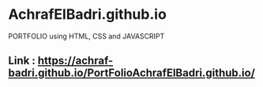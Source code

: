 # AchrafElBadri.github.io

PORTFOLIO using HTML, CSS and JAVASCRIPT

## Link : https://achraf-badri.github.io/PortFolioAchrafElBadri.github.io/
